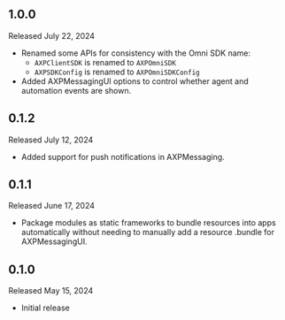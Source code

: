 ## 1.0.0

Released July 22, 2024

- Renamed some APIs for consistency with the Omni SDK name:
  - `AXPClientSDK` is renamed to `AXPOmniSDK`
  - `AXPSDKConfig` is renamed to `AXPOmniSDKConfig`
- Added AXPMessagingUI options to control whether agent and automation events are shown.

## 0.1.2

Released July 12, 2024

- Added support for push notifications in AXPMessaging.

## 0.1.1

Released June 17, 2024

- Package modules as static frameworks to bundle resources into apps automatically without needing to manually add a resource .bundle for AXPMessagingUI.

## 0.1.0

Released May 15, 2024

- Initial release
